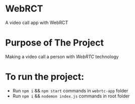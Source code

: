 # WebRCT
A video call app with WebRCT 

# Purpose of The Project <br/>
Making a video call a person with *WebRTC* technology

# To run the project:
  - Run `npm i` && `npm start` commands in `webrtc-app` folder
  - Run `npm i` && `nodemon index.js` commands in root folder


